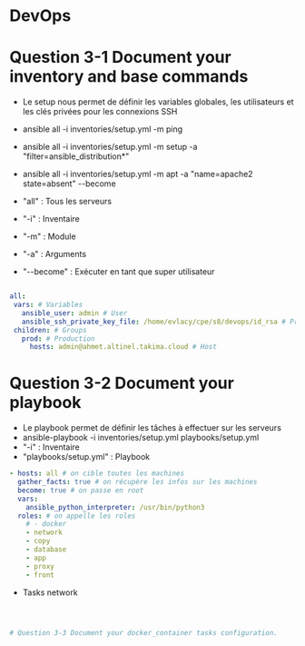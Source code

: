 # DevOps

# Question 3-1 Document your inventory and base commands

- Le setup nous permet de définir les variables globales, les utilisateurs et les clés privées pour les connexions SSH
- ansible all -i inventories/setup.yml -m ping 
- ansible all -i inventories/setup.yml -m setup -a "filter=ansible_distribution*"
- ansible all -i inventories/setup.yml -m apt -a "name=apache2 state=absent" --become

- "all" : Tous les serveurs
- "-i" : Inventaire
- "-m" : Module
- "-a" : Arguments
- "--become" : Exécuter en tant que super utilisateur

```yml

all:
 vars: # Variables
   ansible_user: admin # User
   ansible_ssh_private_key_file: /home/evlacy/cpe/s8/devops/id_rsa # Private key
 children: # Groups
   prod: # Production
     hosts: admin@ahmet.altinel.takima.cloud # Host

```

# Question 3-2 Document your playbook

- Le playbook permet de définir les tâches à effectuer sur les serveurs
- ansible-playbook -i inventories/setup.yml playbooks/setup.yml
- "-i" : Inventaire
- "playbooks/setup.yml" : Playbook

```yml
- hosts: all # on cible toutes les machines
  gather_facts: true # on récupère les infos sur les machines
  become: true # on passe en root
  vars:
    ansible_python_interpreter: /usr/bin/python3
  roles: # on appelle les roles
    # - docker
    - network 
    - copy
    - database
    - app
    - proxy
    - front
```

- Tasks network

```yml



# Question 3-3 Document your docker_container tasks configuration.

